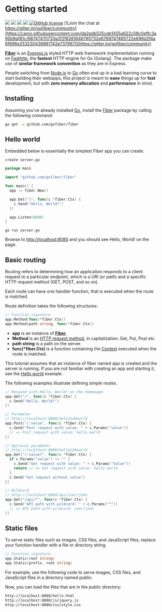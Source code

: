 # Getting started

[![](https://camo.githubusercontent.com/7fefac9c50028ef3a33c1d3b15bc6290c4df50c3/68747470733a2f2f696d672e736869656c64732e696f2f6769746875622f72656c656173652f676f66696265722f6669626572)](https://github.com/gofiber/fiber/releases) [![](https://camo.githubusercontent.com/41183f85541d788c8d93353ded748619d2d95c21/68747470733a2f2f696d672e736869656c64732e696f2f6769746875622f6c616e6775616765732f746f702f676f66696265722f6669626572)](https://camo.githubusercontent.com/41183f85541d788c8d93353ded748619d2d95c21/68747470733a2f2f696d672e736869656c64732e696f2f6769746875622f6c616e6775616765732f746f702f676f66696265722f6669626572) [![](https://camo.githubusercontent.com/fa22b9d46e4fc46b3a39dc24e617c6848b3cf1c3/68747470733a2f2f676f646f632e6f72672f6769746875622e636f6d2f676f66696265722f66696265723f7374617475732e737667)](https://godoc.org/github.com/gofiber/fiber) [![](https://camo.githubusercontent.com/cc2e9485ef6d4febc5d5de35fd8eedd876e51d96/68747470733a2f2f676f7265706f7274636172642e636f6d2f62616467652f6769746875622e636f6d2f676f66696265722f6669626572)](https://camo.githubusercontent.com/cc2e9485ef6d4febc5d5de35fd8eedd876e51d96/68747470733a2f2f676f7265706f7274636172642e636f6d2f62616467652f6769746875622e636f6d2f676f66696265722f6669626572) [![GitHub license](https://camo.githubusercontent.com/cd3cf7095707e17d7b74aed843775b5a2ef8756b/68747470733a2f2f696d672e736869656c64732e696f2f6769746875622f6c6963656e73652f676f66696265722f66696265722e737667)](https://github.com/gofiber/fiber/blob/master/LICENSE) [![Join the chat at https://gitter.im/gofiber/community](https://camo.githubusercontent.com/da2edb525cde1455a622c58c0effc3a90b9a181c/68747470733a2f2f6261646765732e6769747465722e696d2f4a6f696e253230436861742e737667)](https://gitter.im/gofiber/community)

[**Fiber**](https://github.com/gofiber/fiber) is an [Express.js](https://expressjs.com/en/4x/api.html) styled HTTP web framework implementation running on [Fasthttp](https://github.com/valyala/fasthttp), the **fastest** HTTP engine for Go \(Golang\). The package make use of **similar framework convention** as they are in Express.

People switching from [Node.js](https://nodejs.org/en/about/) to [Go](https://golang.org/doc/) often end up in a bad learning curve to start building their webapps, this project is meant to **ease** things up for **fast** development, but with **zero memory allocation** and **performance** in mind.

## Installing

Assuming you’ve already installed [Go](https://golang.org/doc/), install the [Fiber](https://github.com/gofiber/fiber) package by calling the following command:

```bash
go get -u github.com/gofiber/fiber
```

## Hello world

Embedded below is essentially the simplest Fiber app you can create.

```text
create server.go
```

```go
package main

import "github.com/gofiber/fiber"

func main() {
  app := fiber.New()

  app.Get("/", func(c *fiber.Ctx) {
    c.Send("Hello, World!")
  })

  app.Listen(8080)
}
```

```text
go run server.go
```

Browse to [http://localhost:8080](http://localhost:8080/) and you should see Hello, World! on the page.

## Basic routing

Routing refers to determining how an application responds to a client request to a particular endpoint, which is a URI \(or path\) and a specific HTTP request method \(GET, POST, and so on\).

Each route can have one handler function, that is executed when the route is matched.

Route definition takes the following structures:

```go
// Function signature
app.Method(func(*fiber.Ctx))
app.Method(path string, func(*fiber.Ctx))
```

* **app** is an instance of [**Fiber**]().
* **Method** is an [HTTP request method](https://github.com/gofiber/docs/tree/34729974f7d6c1d8363076e7e88cd71edc34a2ac/application?id=methods/README.md), in capitalization: Get, Put, Post etc
* **path string** is a path on the server.
* **func\(\*fiber.Ctx\)** is a function containing the [Context](https://github.com/gofiber/docs/tree/34729974f7d6c1d8363076e7e88cd71edc34a2ac/context/README.md) executed when the route is matched.

This tutorial assumes that an instance of fiber named app is created and the server is running. If you are not familiar with creating an app and starting it, see the [Hello world]() example.

The following examples illustrate defining simple routes.

```go
// Respond with Hello, World! on the homepage:
app.Get("/", func(c *fiber.Ctx) {
  c.Send("Hello, World!")
})

// Parameter
// http://localhost:8080/hello%20world
app.Post("/:value", func(c *fiber.Ctx) {
  c.Send("Post request with value: " + c.Params("value"))
  // => Post request with value: hello world
})

// Optional parameter
// http://localhost:8080/hello%20world
app.Get("/:value?", func(c *fiber.Ctx) {
  if c.Params("value") != "" {
    c.Send("Get request with value: " + c.Params("Value"))
    return // => Get request with value: hello world
  }
  c.Send("Get request without value")
})

// Wildcard
// http://localhost:8080/api/user/john
app.Get("/api/*", func(c *fiber.Ctx) {
  c.Send("API path with wildcard: " + c.Params("*"))
  // => API path with wildcard: user/john
})
```

## Static files

To serve static files such as images, CSS files, and JavaScript files, replace your function handler with a file or directory string.

```go
// Function signature
app.Static(root string)
app.Static(prefix, root string)
```

For example, use the following code to serve images, CSS files, and JavaScript files in a directory named public:

Now, you can load the files that are in the public directory:

```bash
http://localhost:8080/hello.html
http://localhost:8080/js/jquery.js
http://localhost:8080/css/style.css
```

